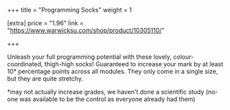 +++
title = "Programming Socks"
weight = 1

[extra]
price = "1.96"
link = "https://www.warwicksu.com/shop/product/10305110/"

+++

Unleash your full programming potential with these lovely, colour-coordinated, thigh-high socks! Guaranteed to increase your mark by at least 10* percentage points across all modules. They only come in a single size, but they are quite stretchy.

*may not actually increase grades, we haven't done a scientific study (no-one was available to be the control as everyone already had them)
